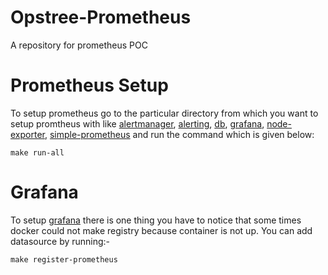 # Opstree-Prometheus
A repository for prometheus POC

# Prometheus Setup
To setup prometheus go to the particular directory from which you want to setup promtheus with like [alertmanager](https://github.com/ot-monitoring/opstree-prometheus/tree/abhishek/hands-on/alertmanager), [alerting](https://github.com/ot-monitoring/opstree-prometheus/tree/abhishek/hands-on/alerting), [db](https://github.com/ot-monitoring/opstree-prometheus/tree/abhishek/hands-on/db), [grafana](https://github.com/ot-monitoring/opstree-prometheus/tree/abhishek/hands-on/grafana), [node-exporter](https://github.com/ot-monitoring/opstree-prometheus/tree/abhishek/hands-on/node-exporter), [simple-prometheus](https://github.com/ot-monitoring/opstree-prometheus/tree/abhishek/hands-on/simple) and run the command which is given below:
```
make run-all
```
# Grafana
To setup [grafana](https://github.com/ot-monitoring/opstree-prometheus/tree/abhishek/hands-on/grafana) there is one thing you have to notice that some times docker could not make registry because container is not up. You can add datasource by running:-
```
make register-prometheus
```
